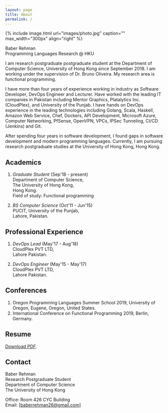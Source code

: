 ```yaml
---
layout: page
title: About
permalink: /
---
```


{% include image.html url="images/photo.jpg" caption="" max_width="300px" align="right" %}

Baber Rehman <br />
Programming Languages Research @ HKU

I am research postgraduate postgraduate student at the Department of Computer Science, University of Hong Kong since September 2018. I am working under the supervision of Dr. Bruno Oliveira.
My research area is functional programming.

I have more than four years of experience working in industry as Software Developer, DevOps Engineer and Lecturer. Have worked with the leading IT companies in Pakistan including Mentor Graphics, Platalytics Inc. (CloudPlex), and University of the Punjab. I have hands on DevOps experience in the leading technologies including Golang, Scala, Haskell, Amazon Web Service, Chef, Dockers, API Development, Microsoft Azure, Computer Networking, PfSense, OpenVPN, VPCs, IPSec Tunneling, CI/CD (Jenkins) and Git.

After spending four years in software development, I found gaps in software development and modern programming languages. Currently, I am pursuing research postgraduate studies at the University of Hong Kong, Hong Kong.

## Academics

1. *Graduate Student* (Sep'18 - present) <br />
   Department of Computer Science, <br />
   The University of Hong Kong, <br />
   Hong Kong. <br />
   Field of study: Functional programming

2. *BS Computer Science* (Oct'11 - Jun'15) <br />
   PUCIT, University of the Punjab, <br />
   Lahore, Pakistan.

## Professional Experience

1. *DevOps Lead* (May'17 - Aug'18) <br />
   CloudPlex PVT LTD, <br />
   Lahore Pakistan.

2. *DevOps Engineer* (May'15 - May'17) <br />
   CloudPlex PVT LTD, <br />
   Lahore Pakistan.

## Conferences

1. Oregon Programming Languages Summer School 2019, University of Oregon, Eugene, Oregon, United States.
2. International Conference on Functional Programming 2019, Berlin, Germany.

## Resume

[Download PDF](files/cv.pdf).

## Contact

Baber Rehman <br />
Research Postgraduate Student <br />
Department of Computer Science<br />
The University of Hong Kong<br />

Office: Room 426 CYC Building<br />
Email: [baberrehman26@gmail.com]